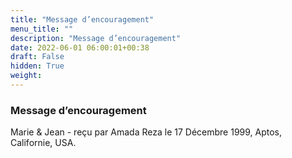 ```yaml
---
title: "Message d’encouragement"
menu_title: ""
description: "Message d’encouragement"
date: 2022-06-01 06:00:01+00:38
draft: False
hidden: True
weight:
---
```

### Message d’encouragement

Marie & Jean - reçu par Amada Reza le 17 Décembre 1999, Aptos, Californie, USA.



